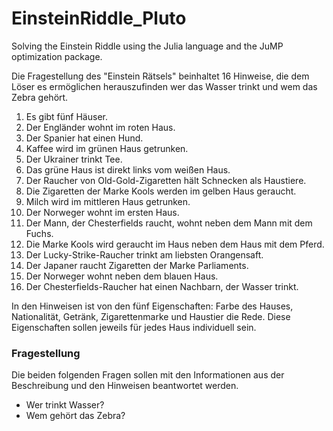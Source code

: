 # EinsteinRiddle_Pluto
Solving the Einstein Riddle using the Julia language and the JuMP optimization package.


Die Fragestellung des "Einstein Rätsels" beinhaltet 16 Hinweise, die dem Löser es ermöglichen herauszufinden wer das Wasser trinkt und wem das Zebra gehört.

1. Es gibt fünf Häuser.
2. Der Engländer wohnt im roten Haus.
3. Der Spanier hat einen Hund.
4. Kaffee wird im grünen Haus getrunken.
5. Der Ukrainer trinkt Tee.
6. Das grüne Haus ist direkt links vom weißen Haus.
7. Der Raucher von Old-Gold-Zigaretten hält Schnecken als Haustiere.
8. Die Zigaretten der Marke Kools werden im gelben Haus geraucht.
9. Milch wird im mittleren Haus getrunken.
10. Der Norweger wohnt im ersten Haus.
11. Der Mann, der Chesterfields raucht, wohnt neben dem Mann mit dem Fuchs.
12. Die Marke Kools wird geraucht im Haus neben dem Haus mit dem Pferd.
13. Der Lucky-Strike-Raucher trinkt am liebsten Orangensaft.
14. Der Japaner raucht Zigaretten der Marke Parliaments.
15. Der Norweger wohnt neben dem blauen Haus.
16. Der Chesterfields-Raucher hat einen Nachbarn, der Wasser trinkt.

In den Hinweisen ist von den fünf Eigenschaften: Farbe des Hauses, Nationalität, Getränk, Zigarettenmarke und Haustier die Rede. Diese Eigenschaften sollen jeweils für jedes Haus individuell sein. 

### Fragestellung
Die beiden folgenden Fragen sollen mit den Informationen aus der Beschreibung und den Hinweisen beantwortet werden.
- Wer trinkt Wasser? 
- Wem gehört das Zebra?
